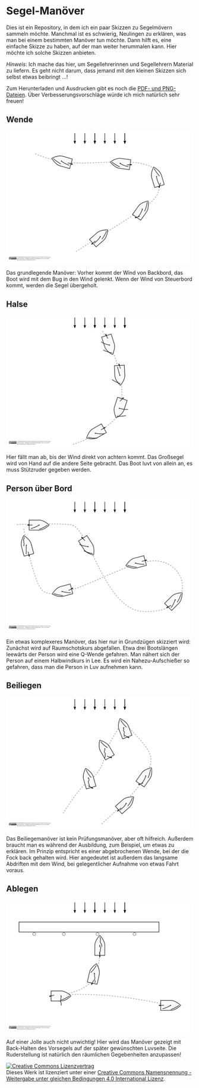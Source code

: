 ﻿# Segel-Manöver #

Dies ist ein Repository, in dem ich ein paar Skizzen zu Segelmövern sammeln möchte.
Manchmal ist es schwierig, Neulingen zu erklären, was man bei einem bestimmten Manöver tun möchte. 
Dann hilft es, eine einfache Skizze zu haben, auf der man weiter herummalen kann. 
Hier möchte ich solche Skizzen anbieten.

_Hinweis_: Ich mache das hier, um Segellehrerinnen und Segellehrern Material zu liefern. 
Es geht nicht darum, dass jemand mit den kleinen Skizzen sich selbst etwas beibringt …!

Zum Herunterladen und Ausdrucken gibt es noch die [PDF- und PNG-Dateien][file:img].
Über Verbesserungsvorschläge würde ich mich natürlich sehr freuen!


## Wende ##
![Wendemanöver](https://raw.githubusercontent.com/pbielefeldt/sailing_manoeuvres/master/img/small_maneuver_tack.png)

Das grundlegende Manöver:
Vorher kommt der Wind von Backbord, das Boot wird mit dem Bug in den Wind gelenkt.
Wenn der Wind von Steuerbord kommt, werden die Segel übergeholt.

## Halse ##
![Halsemanöver](https://raw.githubusercontent.com/pbielefeldt/sailing_manoeuvres/master/img/small_maneuver_gybe.png)

Hier fällt man ab, bis der Wind direkt von achtern kommt.
Das Großsegel wird von Hand auf die andere Seite gebracht.
Das Boot luvt von allein an, es muss Stützruder gegeben werden.

## Person über Bord ##
![Person über Bord](https://raw.githubusercontent.com/pbielefeldt/sailing_manoeuvres/master/img/small_maneuver_person-over-board.png)

Ein etwas komplexeres Manöver, das hier nur in Grundzügen skizziert wird: 
Zunächst wird auf Raumschotskurs abgefallen.
Etwa drei Bootslängen leewärts der Person wird eine Q-Wende gefahren.
Man nähert sich der Person auf einem Halbwindkurs in Lee.
Es wird ein Nahezu-Aufschießer so gefahren, dass man die Person in Luv aufnehmen kann.

## Beiliegen ##
![Beiliegemanöver](https://raw.githubusercontent.com/pbielefeldt/sailing_manoeuvres/master/img/small_maneuver_heaving-to.png)

Das Beiliegemanöver ist kein Prüfungsmanöver, aber oft hilfreich.
Außerdem braucht man es während der Ausbildung, zum Beispiel, um etwas zu erklären.
Im Prinzip entspricht es einer abgebrochenen Wende, bei der die Fock back gehalten wird.
Hier angedeutet ist außerdem das langsame Abdriften mit dem Wind, bei gelegentlicher Aufnahme von etwas Fahrt voraus.

## Ablegen ##
![Ablegemanöver](https://raw.githubusercontent.com/pbielefeldt/sailing_manoeuvres/master/img/small_maneuver_disembark.png)

Auf einer Jolle auch nicht unwichtig!
Hier wird das Manöver gezeigt mit Back-Halten des Vorsegels auf der später gewünschten Luvseite.
Die Ruderstellung ist natürlich den räumlichen Gegebenheiten anzupassen!

<!-- CC Disclaimer -->
<a rel="license" href="http://creativecommons.org/licenses/by-sa/4.0/"><img alt="Creative Commons Lizenzvertrag" style="border-width:0" src="https://i.creativecommons.org/l/by-sa/4.0/88x31.png" /></a><br />Dieses Werk ist lizenziert unter einer <a rel="license" href="http://creativecommons.org/licenses/by-sa/4.0/">Creative Commons Namensnennung - Weitergabe unter gleichen Bedingungen 4.0 International Lizenz</a>.

[file:img]: https://github.com/pbielefeldt/sailing_manoeuvres/tree/master/img
